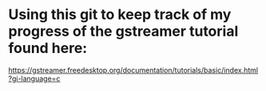 # Using this git to keep track of my progress of the gstreamer tutorial found here:
https://gstreamer.freedesktop.org/documentation/tutorials/basic/index.html?gi-language=c
